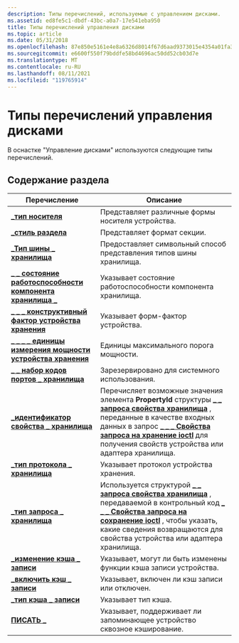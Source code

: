 ```yaml
---
description: Типы перечислений, используемые с управлением дисками.
ms.assetid: ed8fe5c1-dbdf-43bc-a0a7-17e541eba950
title: Типы перечислений управления дисками
ms.topic: article
ms.date: 05/31/2018
ms.openlocfilehash: 87e850e5161e4e8a6326d8014f67d6aad9373015e4354a01fa353087c6863a39
ms.sourcegitcommit: e6600f550f79bddfe58bd4696ac50dd52cb03d7e
ms.translationtype: MT
ms.contentlocale: ru-RU
ms.lasthandoff: 08/11/2021
ms.locfileid: "119765914"
---
```

# <a name="disk-management-enumeration-types"></a>Типы перечислений управления дисками

В оснастке "Управление дисками" используются следующие типы перечислений.

## <a name="in-this-section"></a>Содержание раздела



| Перечисление                                                                              | Описание                                                                                                                                                                                                                                                                                                          |
|------------------------------------------------------------------------------------------|----------------------------------------------------------------------------------------------------------------------------------------------------------------------------------------------------------------------------------------------------------------------------------------------------------------------|
| [**\_тип носителя**](/windows/win32/api/winioctl/ne-winioctl-media_type)<br/>                                         | Представляет различные формы носителя устройства.<br/>                                                                                                                                                                                                                                                             |
| [**\_стиль раздела**](/windows/win32/api/winioctl/ne-winioctl-partition_style)<br/>                               | Представляет формат секции.<br/>                                                                                                                                                                                                                                                                     |
| [**\_Тип шины \_ хранилища**](/windows/win32/api/winioctl/ne-winioctl-storage_bus_type)<br/>                                | Предоставляет символьный способ представления типов шины хранилища.<br/>                                                                                                                                                                                                                                              |
| [**\_ \_ состояние работоспособности компонента хранилища \_**](/windows/desktop/api/WinIoCtl/ne-winioctl-storage_component_health_status)<br/> | Указывает состояние работоспособности компонента хранилища.<br/>                                                                                                                                                                                                                                                       |
| [**\_ \_ \_ конструктивный фактор устройства хранения**](/windows/desktop/api/WinIoCtl/ne-winioctl-storage_device_form_factor)<br/>           | Указывает форм-фактор устройства.<br/>                                                                                                                                                                                                                                                                    |
| [**\_ \_ \_ \_ единицы измерения мощности устройства хранения**](/windows/desktop/api/winioctl/ne-winioctl-storage_device_power_cap_units)<br/>  | Единицы максимального порога мощности.<br/>                                                                                                                                                                                                                                                                 |
| [**\_ \_ набор кодов портов \_ хранилища**](/windows/win32/api/winioctl/ne-winioctl-storage_port_code_set)<br/>                     | Зарезервировано для системного использования. <br/>                                                                                                                                                                                                                                                                                 |
| [**\_идентификатор свойства \_ хранилища**](/windows/win32/api/winioctl/ne-winioctl-storage_property_id)<br/>                          | Перечисляет возможные значения элемента **PropertyId** структуры [**\_ \_ запроса свойства хранилища**](/windows/desktop/api/WinIoCtl/ns-winioctl-storage_property_query) , переданные в качестве входных данных в запрос [**\_ \_ \_ Свойства запроса на хранение ioctl**](/windows/desktop/api/WinIoCtl/ni-winioctl-ioctl_storage_query_property) для получения свойств устройства или адаптера хранилища.<br/> |
| [**\_тип протокола \_ хранилища**](/windows/desktop/api/WinIoCtl/ne-winioctl-storage_protocol_type)<br/>                      | Указывает протокол устройства хранения.<br/>                                                                                                                                                                                                                                                               |
| [**\_тип запроса \_ хранилища**](/windows/desktop/api/WinIoCtl/ne-winioctl-storage_query_type)<br/>                            | Используется структурой [**\_ \_ запроса свойства хранилища**](/windows/desktop/api/WinIoCtl/ns-winioctl-storage_property_query) , передаваемой в контрольный код [**\_ \_ \_ Свойства запроса на сохранение ioctl**](/windows/desktop/api/WinIoCtl/ni-winioctl-ioctl_storage_query_property) , чтобы указать, какие сведения возвращаются для свойства устройства или адаптера хранилища.<br/>                             |
| [**\_изменение кэша \_ записи**](/windows/win32/api/winioctl/ne-winioctl-write_cache_change)<br/>                            | Указывает, могут ли быть изменены функции кэша записи устройства.<br/>                                                                                                                                                                                                                                    |
| [**\_включить кэш \_ записи**](/windows/win32/api/winioctl/ne-winioctl-write_cache_enable)<br/>                            | Указывает, включен ли кэш записи или отключен.<br/>                                                                                                                                                                                                                                                 |
| [**\_тип кэша \_ записи**](/windows/win32/api/winioctl/ne-winioctl-write_cache_type)<br/>                                | Указывает тип кэша.<br/>                                                                                                                                                                                                                                                                                 |
| [**ПИСАТЬ \_**](/windows/win32/api/winioctl/ne-winioctl-write_through)<br/>                                       | Указывает, поддерживает ли запоминающее устройство сквозное кэширование.<br/>                                                                                                                                                                                                                                        |



 

 

